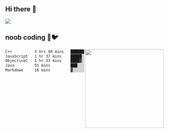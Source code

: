 ## Hi there 👋

<!--
**IZSSERAFIM/IZSSERAFIM** is a ✨ _special_ ✨ repository because its `README.md` (this file) appears on your GitHub profile.

Here are some ideas to get you started:

- 🔭 I’m currently working on ...
- 🌱 I’m currently learning ...
- 👯 I’m looking to collaborate on ...
- 🤔 I’m looking for help with ...
- 💬 Ask me about ...
- 📫 How to reach me: ...
- 😄 Pronouns: ...
- ⚡ Fun fact: ...
-->

![](https://pixel-profile.vercel.app/api/github-stats?username=IZSSERAFIM&screen_effect=true&theme=rainbow)

<!--
[![IZSSERAFIM's GitHub stats](https://github-readme-stats-omega-one-96.vercel.app/api?username=IZSSERAFIM&show_icons=true&theme=radical)](https://github.com/anuraghazra/github-readme-stats)
[![Top Langs](https://github-readme-stats-omega-one-96.vercel.app/api/top-langs/?username=IZSSERAFIM&layout=compact)](https://github.com/anuraghazra/github-readme-stats)
-->
## noob coding 🥬🐦

<img src="https://github-readme-stats-omega-one-96.vercel.app/api/top-langs/?username=IZSSERAFIM&layout=compact&langs_count=6" width="250" align="right"/>

<!--START_SECTION:waka-->

```txt
C++          3 hrs 40 mins   ███████████▒░░░░░░░░░░░░░   45.51 %
JavaScript   1 hr 37 mins    █████░░░░░░░░░░░░░░░░░░░░   20.07 %
ObjectiveC   1 hr 33 mins    ████▓░░░░░░░░░░░░░░░░░░░░   19.32 %
Java         55 mins         ███░░░░░░░░░░░░░░░░░░░░░░   11.49 %
Markdown     16 mins         ▓░░░░░░░░░░░░░░░░░░░░░░░░   03.32 %
```

<!--END_SECTION:waka-->

